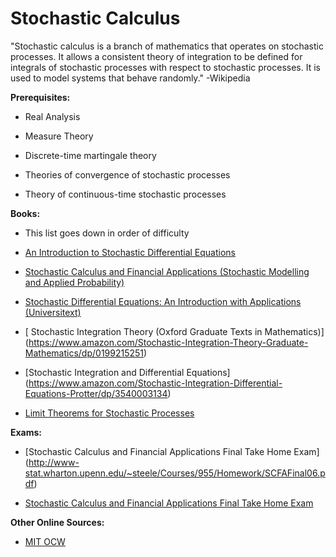 # Stochastic Calculus

"Stochastic calculus is a branch of mathematics that operates on stochastic processes. It allows a consistent theory of integration to be defined for integrals of stochastic processes with respect to stochastic processes. It is used to model systems that behave randomly." -Wikipedia

**Prerequisites:**

* Real Analysis

* Measure Theory

* Discrete-time martingale theory

* Theories of convergence of stochastic processes

* Theory of continuous-time stochastic processes

**Books:**

* This list goes down in order of difficulty

* [An Introduction to Stochastic Differential Equations ](https://www.amazon.com/Introduction-Stochastic-Differential-Equations/dp/1470410540)
* [Stochastic Calculus and Financial Applications (Stochastic Modelling and Applied Probability)](https://www.amazon.com/Stochastic-Financial-Applications-Modelling-Probability/dp/1441928626)
* [Stochastic Differential Equations: An Introduction with Applications (Universitext)](https://www.amazon.com/Stochastic-Differential-Equations-Introduction-Applications/dp/3540047581)
* [ Stochastic Integration Theory (Oxford Graduate Texts in Mathematics)] (https://www.amazon.com/Stochastic-Integration-Theory-Graduate-Mathematics/dp/0199215251)
* [Stochastic Integration and Differential Equations] (https://www.amazon.com/Stochastic-Integration-Differential-Equations-Protter/dp/3540003134)
* [Limit Theorems for Stochastic Processes](https://www.amazon.com/Limit-Theorems-Stochastic-Processes-Jacod/dp/3540439323)


**Exams:**

* [Stochastic Calculus and Financial Applications
Final Take Home Exam] (http://www-stat.wharton.upenn.edu/~steele/Courses/955/Homework/SCFAFinal06.pdf)

* [ Stochastic Calculus and Financial Applications
Final Take Home Exam ](http://www-stat.wharton.upenn.edu/~steele/Courses/955/Homework/SCFAFinal08.pdf)

**Other Online Sources:**

* [MIT OCW](https://ocw.mit.edu/courses/mathematics/18-445-introduction-to-stochastic-processes-spring-2015/)
